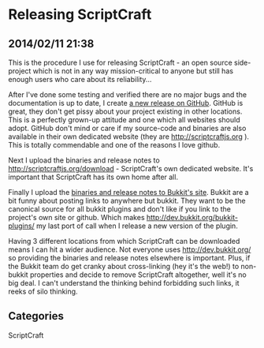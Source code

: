 # Releasing ScriptCraft## 2014/02/11 21:38This is the procedure I use for releasing ScriptCraft - an open source side-project which is not in any way mission-critical to anyone but still has enough users who care about its reliability... After I've done some testing and verified there are no major bugs and the documentation is up to date, I create [a new release on GitHub][gh]. GitHub is great, they don't get pissy about your project existing in other locations. This is a perfectly grown-up attitude and one which all websites should adopt. GitHub don't mind or care if my source-code and binaries are also available in their own dedicated website (they are <http://scriptcraftjs.org> ). This is totally commendable and one of the reasons I love github. Next I upload the binaries and release notes to <http://scriptcraftjs.org/download> - ScriptCraft's own dedicated website. It's important that ScriptCraft has its own home after all. Finally I upload the [binaries and release notes to Bukkit's site][pb]. Bukkit are a bit funny about posting links to anywhere but bukkit. They want to be the canonical source for all bukkit plugins and don't like if you link to the project's own site or github. Which makes <http://dev.bukkit.org/bukkit-plugins/> my last port of call when I release a new version of the plugin. Having 3 different locations from which ScriptCraft can be downloaded means I can hit a wider audience. Not everyone uses <http://dev.bukkit.org/> so providing the binaries and release notes elsewhere is important. Plus, if the Bukkit team do get cranky about cross-linking (hey it's the web!) to non-bukkit properties and decide to remove ScriptCraft altogether, well it's no big deal. I can't understand the thinking behind forbidding such links, it reeks of silo thinking.[gh]: https://github.com/walterhiggins/ScriptCraft/releases/tag/v2.0.4[pb]: http://dev.bukkit.org/bukkit-plugins/scriptcraft/## CategoriesScriptCraft